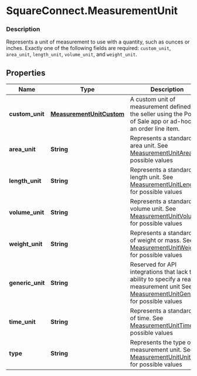 # SquareConnect.MeasurementUnit

### Description

Represents a unit of measurement to use with a quantity, such as ounces or inches. Exactly one of the following fields are required: `custom_unit`, `area_unit`, `length_unit`, `volume_unit`, and `weight_unit`.

## Properties
Name | Type | Description | Notes
------------ | ------------- | ------------- | -------------
**custom_unit** | [**MeasurementUnitCustom**](MeasurementUnitCustom.md) | A custom unit of measurement defined by the seller using the Point of Sale app or ad-hoc as an order line item. | [optional] 
**area_unit** | **String** | Represents a standard area unit. See [MeasurementUnitArea](#type-measurementunitarea) for possible values | [optional] 
**length_unit** | **String** | Represents a standard length unit. See [MeasurementUnitLength](#type-measurementunitlength) for possible values | [optional] 
**volume_unit** | **String** | Represents a standard volume unit. See [MeasurementUnitVolume](#type-measurementunitvolume) for possible values | [optional] 
**weight_unit** | **String** | Represents a standard unit of weight or mass. See [MeasurementUnitWeight](#type-measurementunitweight) for possible values | [optional] 
**generic_unit** | **String** | Reserved for API integrations that lack the ability to specify a real measurement unit See [MeasurementUnitGeneric](#type-measurementunitgeneric) for possible values | [optional] 
**time_unit** | **String** | Represents a standard unit of time. See [MeasurementUnitTime](#type-measurementunittime) for possible values | [optional] 
**type** | **String** | Represents the type of the measurement unit. See [MeasurementUnitUnitType](#type-measurementunitunittype) for possible values | [optional] 


